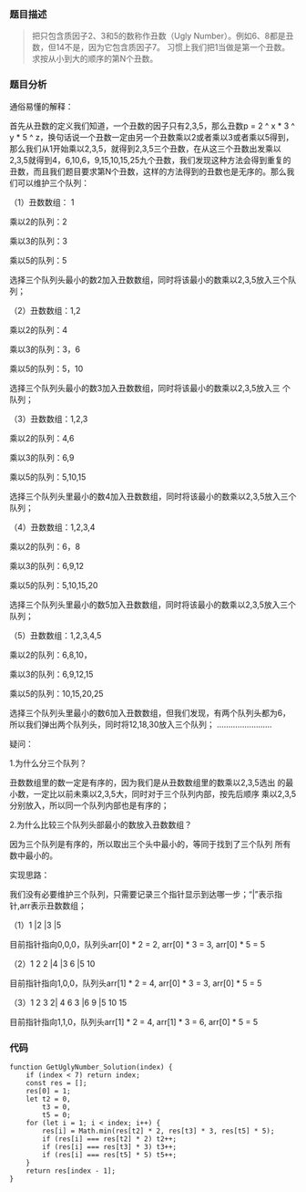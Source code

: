 ### 题目描述
> 把只包含质因子2、3和5的数称作丑数（Ugly Number）。例如6、8都是丑数，但14不是，因为它包含质因子7。 习惯上我们把1当做是第一个丑数。求按从小到大的顺序的第N个丑数。

### 题目分析
通俗易懂的解释：

首先从丑数的定义我们知道，一个丑数的因子只有2,3,5，那么丑数p = 2 ^ x * 3 ^ y * 5 ^ z，换句话说一个丑数一定由另一个丑数乘以2或者乘以3或者乘以5得到，那么我们从1开始乘以2,3,5，就得到2,3,5三个丑数，在从这三个丑数出发乘以2,3,5就得到4，6,10,6，9,15,10,15,25九个丑数，我们发现这种方法会得到重复的丑数，而且我们题目要求第N个丑数，这样的方法得到的丑数也是无序的。那么我们可以维护三个队列：

（1）丑数数组： 1

乘以2的队列：2

乘以3的队列：3

乘以5的队列：5

选择三个队列头最小的数2加入丑数数组，同时将该最小的数乘以2,3,5放入三个队列；

（2）丑数数组：1,2

乘以2的队列：4

乘以3的队列：3，6

乘以5的队列：5，10

选择三个队列头最小的数3加入丑数数组，同时将该最小的数乘以2,3,5放入三
个队列；

（3）丑数数组：1,2,3

乘以2的队列：4,6

乘以3的队列：6,9

乘以5的队列：5,10,15

选择三个队列头里最小的数4加入丑数数组，同时将该最小的数乘以2,3,5放入三个队列；

（4）丑数数组：1,2,3,4

乘以2的队列：6，8

乘以3的队列：6,9,12

乘以5的队列：5,10,15,20

选择三个队列头里最小的数5加入丑数数组，同时将该最小的数乘以2,3,5放入三个队列；

（5）丑数数组：1,2,3,4,5

乘以2的队列：6,8,10，

乘以3的队列：6,9,12,15

乘以5的队列：10,15,20,25

选择三个队列头里最小的数6加入丑数数组，但我们发现，有两个队列头都为6，所以我们弹出两个队列头，同时将12,18,30放入三个队列；
……………………

疑问：

1.为什么分三个队列？

丑数数组里的数一定是有序的，因为我们是从丑数数组里的数乘以2,3,5选出
的最小数，一定比以前未乘以2,3,5大，同时对于三个队列内部，按先后顺序
乘以2,3,5分别放入，所以同一个队列内部也是有序的；

2.为什么比较三个队列头部最小的数放入丑数数组？

因为三个队列是有序的，所以取出三个头中最小的，等同于找到了三个队列
所有数中最小的。

实现思路：

我们没有必要维护三个队列，只需要记录三个指针显示到达哪一步；“|”表示指针,arr表示丑数数组；

（1）1
|2
|3
|5

目前指针指向0,0,0，队列头arr[0] * 2 = 2,  arr[0] * 3 = 3,  arr[0] * 5 = 5

（2）1 2
2 |4
|3 6
|5 10

目前指针指向1,0,0，队列头arr[1] * 2 = 4,  arr[0] * 3 = 3, arr[0] * 5 = 5

（3）1 2 3
2| 4 6
3 |6 9
|5 10 15

目前指针指向1,1,0，队列头arr[1] * 2 = 4,  arr[1] * 3 = 6, arr[0] * 5 = 5

### 代码
```
function GetUglyNumber_Solution(index) {
  	if (index < 7) return index;
 	const res = [];
  	res[0] = 1;
  	let t2 = 0,
      	t3 = 0,
      	t5 = 0;
  	for (let i = 1; i < index; i++) {
    	res[i] = Math.min(res[t2] * 2, res[t3] * 3, res[t5] * 5);
    	if (res[i] === res[t2] * 2) t2++;
    	if (res[i] === res[t3] * 3) t3++;
    	if (res[i] === res[t5] * 5) t5++;
  	}
  	return res[index - 1];
}
```